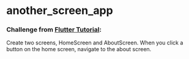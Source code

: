 # another_screen_app

### Challenge from [Flutter Tutorial](https://flutter-tutorial.net/navigation-in-flutter/move-to-other-screen-in-flutter/):
Create two screens, HomeScreen and AboutScreen. When you click a button on the home screen, navigate to the about screen.
